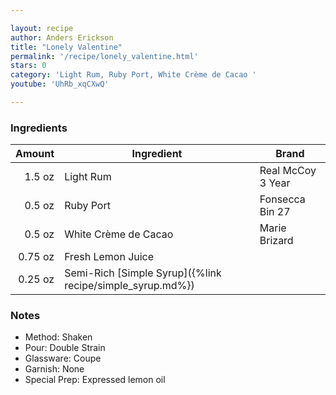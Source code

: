 ```yaml
---

layout: recipe
author: Anders Erickson
title: "Lonely Valentine"
permalink: '/recipe/lonely_valentine.html'
stars: 0
category: 'Light Rum, Ruby Port, White Crème de Cacao '
youtube: 'UhRb_xqCXwQ'

---
```


### Ingredients

| Amount  | Ingredient               | Brand                   |
| ------: | --------------------------------------------------------- | ----------------- |
|  1.5 oz | Light Rum                                                 | Real McCoy 3 Year |
|  0.5 oz | Ruby Port                                                 | Fonsecca Bin 27   |
|  0.5 oz | White Crème de Cacao                                      | Marie Brizard     |
| 0.75 oz | Fresh Lemon Juice                                         |
| 0.25 oz | Semi-Rich [Simple Syrup]({%link recipe/simple_syrup.md%}) |

### Notes

- Method: Shaken
- Pour: Double Strain
- Glassware: Coupe
- Garnish: None
- Special Prep: Expressed lemon oil

